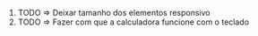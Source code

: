 1. TODO => Deixar tamanho dos elementos responsivo
2. TODO => Fazer com que a calculadora funcione com o teclado